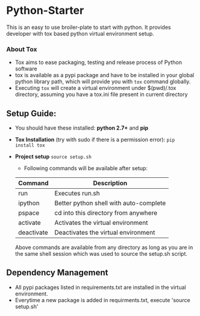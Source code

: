 # Python-Starter

This is an easy to use broiler-plate to start with python. It provides developer with tox based python virtual environment setup.

### About Tox
  * Tox aims to ease packaging, testing and release process of Python software
  * tox is available as a pypi package and have to be installed in your global python library path, which will provide you with `tox` command globally.
  * Executing `tox` will create a virtual environment under $(pwd)/.tox directory, assuming you have a tox.ini file present in current directory

## Setup Guide:
  * You should have these installed:  **python 2.7+** and **pip**
  * **Tox Installation** (try with sudo if there is a permission error):
                ```
                pip install tox
                ```
  * **Project setup**
                ```
                source setup.sh
                ```
    * Following commands will be available after setup:


    | Command    | Description                            |
    |------------|----------------------------------------|
    | run        | Executes run.sh                        |
    | ipython    | Better python shell with auto-complete |
    | pspace     | cd into this directory from anywhere   |
    | activate   | Activates the virtual environment      |
    | deactivate | Deactivates the virtual environment    |

    Above commands are available from any directory as long as you are in the same shell session which was used to source the setup.sh script.


## Dependency Management
  * All pypi packages listed in requirements.txt are installed in the virtual environment.
  * Everytime a new package is added in requirments.txt, execute 'source setup.sh'

